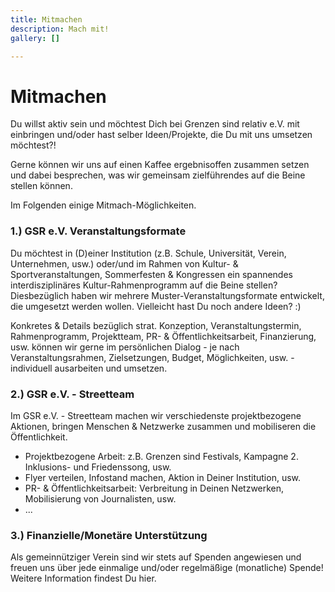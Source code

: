 ```yaml
---
title: Mitmachen
description: Mach mit!
gallery: []

---
```

# Mitmachen

Du willst aktiv sein und möchtest Dich bei Grenzen sind relativ e.V. mit einbringen und/oder hast selber Ideen/Projekte, die Du mit uns umsetzen möchtest?!

Gerne können wir uns auf einen Kaffee ergebnisoffen zusammen setzen und dabei besprechen, was wir gemeinsam zielführendes auf die Beine stellen können.

Im Folgenden einige Mitmach-Möglichkeiten.

### 1.) GSR e.V. Veranstaltungsformate

Du möchtest in (D)einer Institution (z.B. Schule, Universität, Verein, Unternehmen, usw.) oder/und im Rahmen von Kultur- & Sportveranstaltungen, Sommerfesten & Kongressen ein spannendes interdisziplinäres Kultur-Rahmenprogramm auf die Beine stellen? Diesbezüglich haben wir mehrere Muster-Veranstaltungsformate entwickelt, die umgesetzt werden wollen. Vielleicht hast Du noch andere Ideen? :)

Konkretes & Details bezüglich strat. Konzeption, Veranstaltungstermin, Rahmenprogramm, Projektteam, PR- & Öffentlichkeitsarbeit, Finanzierung, usw. können wir gerne im persönlichen Dialog - je nach Veranstaltungsrahmen, Zielsetzungen, Budget, Möglichkeiten, usw. - individuell ausarbeiten und umsetzen.

### 2.) GSR e.V. - Streetteam

Im GSR e.V. - Streetteam machen wir verschiedenste projektbezogene Aktionen, bringen Menschen & Netzwerke zusammen und mobiliseren die Öffentlichkeit.

* Projektbezogene Arbeit: z.B. Grenzen sind Festivals, Kampagne 2. Inklusions- und Friedenssong, usw.
* Flyer verteilen, Infostand machen, Aktion in Deiner Institution, usw.
* PR- & Öffentlichkeitsarbeit: Verbreitung in Deinen Netzwerken, Mobilisierung von Journalisten, usw.
* ...

### 3.) Finanzielle/Monetäre Unterstützung

Als gemeinnütziger Verein sind wir stets auf Spenden angewiesen und freuen uns über jede einmalige und/oder regelmäßige (monatliche) Spende! Weitere Information findest Du hier.